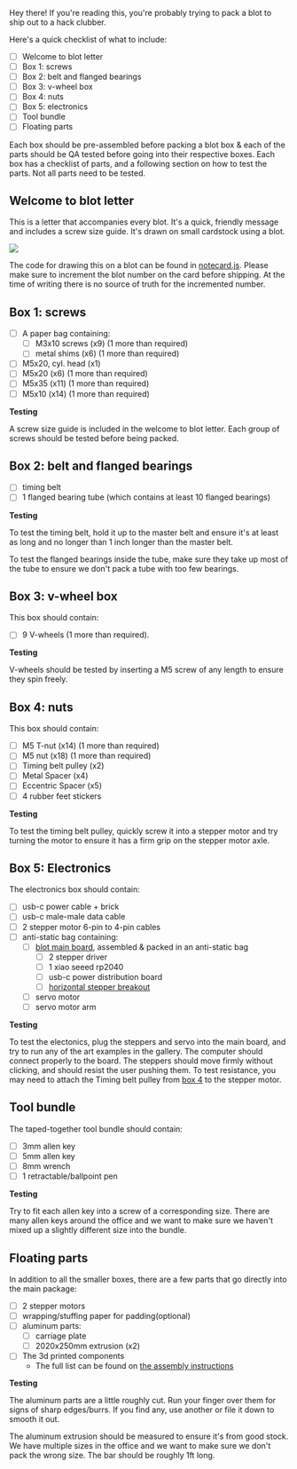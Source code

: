 Hey there! If you're reading this, you're probably trying to pack a blot to ship out to a hack clubber.

Here's a quick checklist of what to include:

- [ ] Welcome to blot letter
- [ ] Box 1: screws
- [ ] Box 2: belt and flanged bearings
- [ ] Box 3: v-wheel box
- [ ] Box 4: nuts
- [ ] Box 5: electronics
- [ ] Tool bundle
- [ ] Floating parts

Each box should be pre-assembled before packing a blot box & each of the parts should be QA tested before going into their respective boxes. Each box has a checklist of parts, and a following section on how to test the parts. Not all parts need to be tested.

## Welcome to blot letter

This is a letter that accompanies every blot. It's a quick, friendly message and includes a screw size guide. It's drawn on small cardstock using a blot.

![](https://cloud-m6norcnvl-hack-club-bot.vercel.app/0img_2588.jpg)

The code for drawing this on a blot can be found in [notecard.js](./notecard.js). Please make sure to increment the blot number on the card before shipping. At the time of writing there is no source of truth for the incremented number.

## Box 1: screws

- [ ] A paper bag containing:
  - [ ] M3x10 screws (x9) (1 more than required)
  - [ ] metal shims (x6) (1 more than required)
- [ ] M5x20, cyl. head (x1)
- [ ] M5x20 (x6) (1 more than required)
- [ ] M5x35 (x11) (1 more than required)
- [ ] M5x10 (x14) (1 more than required)

**Testing**

A screw size guide is included in the welcome to blot letter. Each group of screws should be tested before being packed.

## Box 2: belt and flanged bearings

- [ ] timing belt
- [ ] 1 flanged bearing tube (which contains at least 10 flanged bearings)

**Testing**

To test the timing belt, hold it up to the master belt and ensure it's at least as long and no longer than 1 inch longer than the master belt.

To test the flanged bearings inside the tube, make sure they take up most of the tube to ensure we don't pack a tube with too few bearings.

## Box 3: v-wheel box

This box should contain:
- [ ] 9 V-wheels (1 more than required).

**Testing**

V-wheels should be tested by inserting a M5 screw of any length to ensure they spin freely.

## Box 4: nuts

This box should contain:
- [ ] M5 T-nut (x14) (1 more than required)
- [ ] M5 nut (x18) (1 more than required)
- [ ] Timing belt pulley (x2)
- [ ] Metal Spacer (x4)
- [ ] Eccentric Spacer (x5)
- [ ] 4 rubber feet stickers

**Testing**

To test the timing belt pulley, quickly screw it into a stepper motor and try turning the motor to ensure it has a firm grip on the stepper motor axle.

## Box 5: Electronics

The electronics box should contain:
- [ ] usb-c power cable + brick
- [ ] usb-c male-male data cable
- [ ] 2 stepper motor 6-pin to 4-pin cables
- [ ] anti-static bag containing:
  - [ ] [blot main board](../../hardware/motor-control-board), assembled & packed in an anti-static bag
    - [ ] 2 stepper driver
    - [ ] 1 xiao seeed rp2040
    - [ ] usb-c power distribution board
    - [ ] [horizontal stepper breakout](https://cloud-9z8rqqzj6-hack-club-bot.vercel.app/0img_0759.jpg)
  - [ ] servo motor
  - [ ] servo motor arm

**Testing**

To test the electonics, plug the steppers and servo into the main board, and try to run any of the art examples in the gallery.
The computer should connect properly to the board.
The steppers should move firmly without clicking, and should resist the user pushing them. To test resistance, you may need to attach the Timing belt pulley from [box 4](#box-4-spacers-and-pulleys-box) to the stepper motor.

## Tool bundle

The taped-together tool bundle should contain:
- [ ] 3mm allen key
- [ ] 5mm allen key
- [ ] 8mm wrench
- [ ] 1 retractable/ballpoint pen

**Testing**

Try to fit each allen key into a screw of a corresponding size. There are many allen keys around the office and we want to make sure we haven't mixed up a slightly different size into the bundle.

## Floating parts

In addition to all the smaller boxes, there are a few parts that go directly into the main package:
- [ ] 2 stepper motors
- [ ] wrapping/stuffing paper for padding(optional)
- [ ] aluminum parts:
  - [ ] carriage plate
  - [ ] 2020x250mm extrusion (x2)
- [ ] The 3d printed components
  - The full list can be found on [the assembly instructions](../ASSEMBLY.md)

**Testing**

The aluminum parts are a little roughly cut. Run your finger over them for signs of sharp edges/burrs. If you find any, use another or file it down to smooth it out.

The aluminum extrusion should be measured to ensure it's from good stock. We have multiple sizes in the office and we want to make sure we don't pack the wrong size. The bar should be roughly 1ft long.